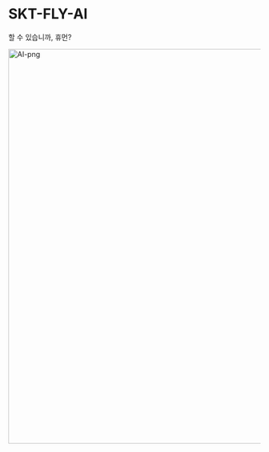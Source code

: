 # SKT-FLY-AI
할 수 있습니까, 휴먼?


<img width="788" alt="AI-png" src="https://github.com/user-attachments/assets/fe0d5fcf-c5df-400d-b207-11dacde5ec08" />
